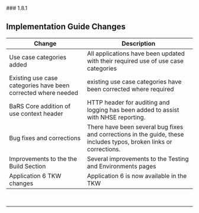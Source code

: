 <div class="bars-blg-expander">
<div class="bars-blg-expander-entry" id="v1.8.1">
### 1.8.1

## Implementation Guide Changes

| Change                                | Description                                                                                             |
|---------------------------------------|---------------------------------------------------------------------------------------------------------|
| Use case categories added        | All applications have been updated with their required use of use case categories  |
| Existing use case categories have been corrected where needed      | existing use case categories have been corrected where required |
| BaRS Core addition of use context header      | HTTP header for auditing and logging has been added to assist with NHSE reporting. |
| Bug fixes and corrections  |There have been several bug fixes and corrections in the guide, these includes typos, broken links or corrections.|
| Improvements to the the Build Section  | Several improvements to the Testing and Environments pages |
| Application 6 TKW changes | Application 6 is now available in the TKW |

<p>
</div>
</div>

<br>
<hr>

